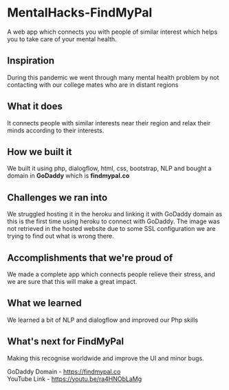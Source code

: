 # MentalHacks-FindMyPal
A web app which connects you with people of similar interest which helps you to take care of your mental health.

## Inspiration
During this pandemic we went through many mental health problem by not contacting with our college mates who are in distant regions
## What it does
It connects people with similar interests near their region and relax their minds according to their interests.

## How we built it
We built it using php, dialogflow, html, css, bootstrap, NLP and bought a domain in **GoDaddy** which is **findmypal.co**
## Challenges we ran into
We struggled hosting it in the heroku and linking it with GoDaddy domain as this is the first time using heroku to connect with GoDaddy. The image was not retrieved in the hosted website due to some SSL configuration we are trying to find out what is wrong there. 
## Accomplishments that we're proud of
We made a complete app which connects people relieve their stress, and we are sure that this will make a great impact.
## What we learned
We learned a bit of NLP and dialogflow and improved our Php skills
## What's next for FindMyPal
Making this recognise worldwide and improve the UI and minor bugs.
<br>

GoDaddy Domain - https://findmypal.co<br>
YouTube Link - https://youtu.be/ra4HNObLaMg 
